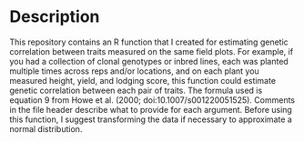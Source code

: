 # Description

This repository contains an R function that I created for estimating genetic correlation between traits measured
on the same field plots.  For example, if you had a collection of clonal genotypes or inbred lines, each was
planted multiple times across reps and/or locations, and on each plant you measured height, yield, and lodging
score, this function could estimate genetic correlation between each pair of traits.  The formula used is
equation 9 from Howe et al. (2000; doi:10.1007/s001220051525).  Comments in the file header describe what to provide
for each argument.  Before using this function, I suggest transforming the data if necessary to approximate a
normal distribution.
